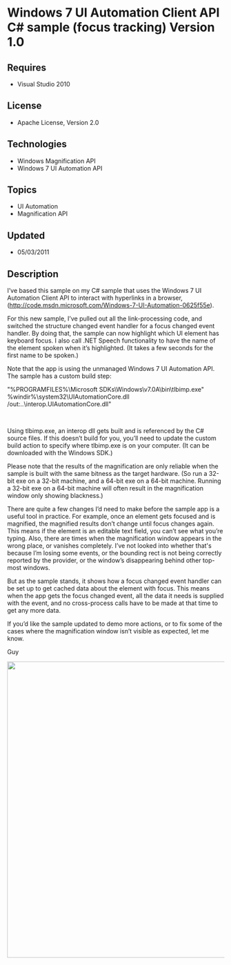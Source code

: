 # Windows 7 UI Automation Client API C# sample (focus tracking) Version 1.0
## Requires
- Visual Studio 2010
## License
- Apache License, Version 2.0
## Technologies
- Windows Magnification API
- Windows 7 UI Automation API
## Topics
- UI Automation
- Magnification API
## Updated
- 05/03/2011
## Description

<p>I&rsquo;ve based this sample on my C# sample that uses the Windows 7 UI Automation Client API to interact with hyperlinks in a browser, (<a href="http://code.msdn.microsoft.com/Windows-7-UI-Automation-0625f55e">http://code.msdn.microsoft.com/Windows-7-UI-Automation-0625f55e</a>).</p>
<p>For this new sample, I&rsquo;ve pulled out all the link-processing code, and switched the structure changed event handler for a focus changed event handler. By doing that, the sample can now highlight which UI element has keyboard focus. I also call .NET
 Speech functionality to have the name of the element spoken when it&rsquo;s highlighted. (It takes a few seconds for the first name to be spoken.)</p>
<p>Note that the app is using the unmanaged Windows 7 UI Automation API. The sample has a custom build step:</p>
<p>&quot;%PROGRAMFILES%\Microsoft SDKs\Windows\v7.0A\bin\tlbimp.exe&quot; %windir%\system32\UIAutomationCore.dll /out:..\interop.UIAutomationCore.dll&quot;</p>
<p>&nbsp;</p>
<p>Using tlbimp.exe, an interop dll gets built and is referenced by the C# source files. If this doesn&rsquo;t build for you, you&rsquo;ll need to update the custom build action to specify where tlbimp.exe is on your computer. (It can be downloaded with the
 Windows SDK.)</p>
<p>Please note that the results of the magnification are only reliable when the sample is built with the same bitness as the target hardware. (So run a 32-bit exe on a 32-bit machine, and a 64-bit exe on a 64-bit machine. Running a 32-bit exe on a 64-bit machine
 will often result in the magnification window only showing blackness.)</p>
<p>There are quite a few changes I&rsquo;d need to make before the sample app is a useful tool in practice. For example, once an element gets focused and is magnified, the magnified results don&rsquo;t change until focus changes again. This means if the element
 is an editable text field, you can&rsquo;t see what you&rsquo;re typing. Also, there are times when the magnification window appears in the wrong place, or vanishes completely. I&rsquo;ve not looked into whether that's because I&rsquo;m losing some events,
 or the bounding rect is not being correctly reported by the provider, or the window&rsquo;s disappearing behind other top-most windows.</p>
<p>But as the sample stands, it shows how a focus changed event handler can be set up to get cached data about the element with focus. This means when the app gets the focus changed event, all the data it needs is supplied with the event, and no cross-process
 calls have to be made at that time to get any more data.</p>
<p>If you&rsquo;d like the sample updated to demo more actions, or to fix some of the cases where the magnification window isn&rsquo;t visible as expected, let me know.</p>
<p>Guy</p>
<p><img src="http://i3.code.msdn.microsoft.com/windows-7-ui-automation-6390614a/image/file/21457/1/sampleapp_focustracking.png" alt="" width="984" height="686"></p>
